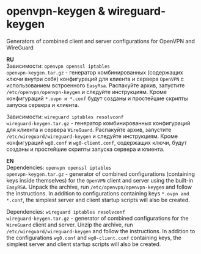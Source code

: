 # openvpn-keygen & wireguard-keygen
Generators of combined client and server configurations for OpenVPN and WireGuard

**RU**  
Зависимости: `openvpn openssl iptables`  
`openvpn-keygen.tar.gz` - генератор комбинированных (содержащих ключи внутри себя) конфигураций для клиента и сервера `OpenVPN` с использованием встроенного `EasyRsa`. Распакуйте архив, запустите `/etc/openvpn/openvpn-keygen` и следуйте инструкциям. Кроме конфигураций `*.ovpn и *.conf` будут созданы и простейшие скрипты запуска сервера и клиента. 

Зависимости: `wireguard iptables resolvconf`  
`wireguard-keygen.tar.gz` - генератор комбинированных конфигураций для клиента и сервера `WireGuard`. Распакуйте архив, запустите `/etc/wireguard/wireguard-keygen` и следуйте инструкциям. Кроме конфигураций `wg0.conf` и `wg0-client.conf`, содержащих ключи, будут созданы и простейшие скрипты запуска сервера и клиента.

**EN**  
Dependencies: `openvpn openssl iptables`  
`openvpn-keygen.tar.gz` - generator of combined configurations (containing keys inside themselves) for the `OpenVPN` client and server using the built-in `EasyRSA`. Unpack the archive, run `/etc/openvpn/openvpn-keygen` and follow the instructions. In addition to configurations containing keys `*.ovpn and *.conf`, the simplest server and client startup scripts will also be created. 

Dependencies: `wireguard iptables resolvconf`  
`wireguard-keygen.tar.gz` - generator of combined configurations for the `WireGuard` client and server. Unzip the archive, run `/etc/wireguard/wireguard-keygen` and follow the instructions. In addition to the configurations `wg0.conf` and `wg0-client.conf` containing keys, the simplest server and client startup scripts will also be created.
